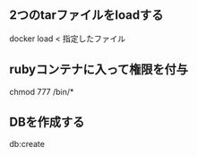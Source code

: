 ## 2つのtarファイルをloadする
docker load < 指定したファイル

## rubyコンテナに入って権限を付与

chmod 777 /bin/*

## DBを作成する
db:create